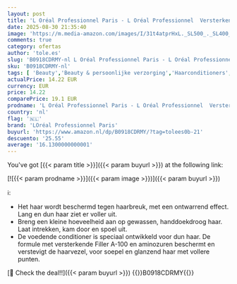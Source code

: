```yaml
---
layout: post
title: 'L Oréal Professionnel Paris - L Oréal Professionnel  Versterkende Conditioner  Voor Lang en Dun Haar  Versterkt en Maakt het Haar Voller  Met Vulstof A-100 & Aminozuren  Pro Longer  200ml'
date: 2025-08-30 21:35:40
image: 'https://m.media-amazon.com/images/I/31t4atprHxL._SL500_._SL400_.jpg'
comments: true
category: ofertas
author: 'tole.es'
slug: 'B0918CDRMY-nl L Oréal Professionnel Paris - L Oréal Professionnel...'
sku: 'B0918CDRMY-nl'
tags: [ 'Beauty','Beauty & persoonlijke verzorging','Haarconditioners','Haarverzorging','Shampoo & conditioner','loréal professionnel paris','🇳🇱', ]
actualPrice: 14.22 EUR
currency: EUR
price: 14.22
comparePrice: 19.1 EUR
prodname: 'L Oréal Professionnel Paris - L Oréal Professionnel  Versterkende Conditioner  Voor Lang en Dun Haar  Versterkt en Maakt het Haar Voller  Met Vulstof A-100 & Aminozuren  Pro Longer  200ml'
country: 'nl'
flag: '🇳🇱'
brand: 'LOréal Professionnel Paris'
buyurl: 'https://www.amazon.nl/dp/B0918CDRMY/?tag=tolees0b-21'
descuento: '25.55'
average: '16.1300000000001'
---
```


You've got [{{< param title >}}]({{< param buyurl >}}) at the following link:

[![{{< param prodname >}}]({{< param image >}})]({{< param buyurl >}})

ℹ️:

- Het haar wordt beschermd tegen haarbreuk, met een ontwarrend effect. Lang en dun haar ziet er voller uit.
- Breng een kleine hoeveelheid aan op gewassen, handdoekdroog haar. Laat intrekken, kam door en spoel uit.
- De voedende conditioner is speciaal ontwikkeld voor dun haar. De formule met versterkende Filler A-100 en aminozuren beschermt en verstevigt de haarvezel, voor soepel en glanzend haar met vollere punten.

[🛒 Check the deal!!]({{< param buyurl >}})
{{<world>}}B0918CDRMY{{</world>}}

